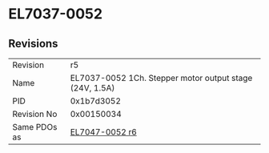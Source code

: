 # EL7037-0052

## Revisions
<table>
<tr>
<td>Revision</td>
<td>r5</td>
</tr>
<tr>
<td>Name</td>
<td>EL7037-0052 1Ch. Stepper motor output stage (24V, 1.5A)</td>
</tr>
<tr>
<td>PID</td>
<td>0x1b7d3052</td>
</tr>
<tr>
<td>Revision No</td>
<td>0x00150034</td>
</tr>
<tr>
<td>Same PDOs as</td>
<td><a href="EL7047-0052.md">EL7047-0052 r6</a></td>
</tr>
</table>
